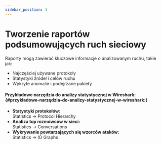 ```yaml
---
sidebar_position: 3
---
```


# Tworzenie raportów podsumowujących ruch sieciowy

Raporty mogą zawierać kluczowe informacje o analizowanym ruchu, takie jak:

* Najczęściej używane protokoły  
* Statystyki źródeł i celów ruchu  
* Wykryte anomalie i podejrzane pakiety

#### **Przykładowe narzędzia do analizy statystycznej w Wireshark:** {#przykładowe-narzędzia-do-analizy-statystycznej-w-wireshark:}

* **Statystyki protokołów:**  
  Statistics → Protocol Hierarchy  
* **Analiza top rozmówców w sieci:**  
  Statistics → Conversations  
* **Wykrywanie powtarzających się wzorców ataków:**  
  Statistics → IO Graphs
